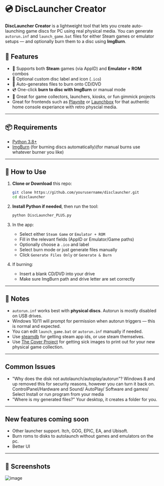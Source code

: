 # 💿 DiscLauncher Creator

**DiscLauncher Creator** is a lightweight tool that lets you create auto-launching game discs for PC using real physical media. You can generate `autorun.inf` and `launch_game.bat` files for either Steam games or emulator setups — and optionally burn them to a disc using **ImgBurn**.

## 🧰 Features

- 🔘 Supports both **Steam** games (via AppID) and **Emulator + ROM** combos
- 🎨 Optional custom disc label and icon (`.ico`)
- 📂 Auto-generates files to burn onto CD/DVD
- 💿 One-click **burn to disc with ImgBurn** or manual mode
- 🧪 Great for game collectors, launchers, kiosks, or fun gimmick projects
- Great for frontends such as [Playnite](https://playnite.link) or [Launchbox](https://www.launchbox-app.com) for that authentic home console experiance with retro physcial media.
---

## 📦 Requirements

- [Python 3.8+](https://www.python.org/downloads/)
- [ImgBurn](https://www.softpedia.com/get/CD-DVD-Tools/Data-CD-DVD-Burning/ImgBurn.shtml) (for burning discs automatically)(for manual burns use whatever burner you like)

---

## 🚀 How to Use

1. **Clone or Download** this repo:
    ```bash
    git clone https://github.com/yourusername/disclauncher.git
    cd disclauncher
    ```

2. **Install Python if needed**, then run the tool:
    ```bash
    python DiscLauncher_PLUS.py
    ```

3. In the app:
    - Select either `Steam Game` or `Emulator + ROM`
    - Fill in the relevant fields (AppID or Emulator/Game paths)
    - Optionally choose a `.ico` and label
    - Select burn mode or just generate files manually
    - Click `Generate Files Only` or `Generate & Burn`

4. If burning:
    - Insert a blank CD/DVD into your drive
    - Make sure ImgBurn path and drive letter are set correctly

---

## 📝 Notes

- `autorun.inf` works best with **physical discs**. Autorun is mostly disabled on USB drives.
- Windows 10/11 will prompt for permission when autorun triggers — this is normal and expected.
- You can edit `launch_game.bat` or `autorun.inf` manually if needed.
- Use [steamdb](https://steamdb.info) for getting steam app ids, or use steam themselves.
- Use [The Cover Project](https://www.thecoverproject.net/index.php) for getting sick images to print out for your new physical game collection.

---

## Common Issues

- "Why does the disk not autolaunch/autoplay/autorun"? Windows 8 and up removed this for security reasons, however you can turn it back on.
ControlPanel/Hardware and Sound/ AutoPlay/ Software and games/ Select Install or run program from your media
- "Where is my generated files?" Your desktop, it creates a folder for you.

---

## New features coming soon
- Other launcher support. Itch, GOG, EPIC, EA, and Ubisoft.
- Burn roms to disks to autolaunch without games and emulators on the pc.
- Better UI

---

## 📸 Screenshots

![image](https://github.com/user-attachments/assets/4e4e433d-581d-4f5e-82c3-5cd29a20bb61)




